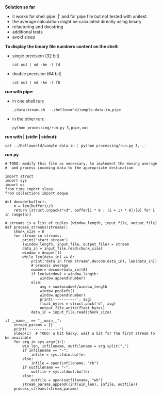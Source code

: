 **Solution so far**

* it works for shell pipe '|' and for pipe file but not tested with unitest.
* the average calculation might be calculated directly using binary
* refactoring and docstring
* additional tests
* avoid sleep

**To display the binary file numbers content on the shell:**
* single precision (32 bit)
 
  `cat out | od -An -t f4`

* double precision (64 bit)
  
  `cat out | od -An -t f8`

**run with pipe:**

* in one shell run:
  
  `./datastream.sh  ../helloworld/sample-data-in,pipe`

* in the other run:
 
  `python processing/run.py 3,pipe,out`
  
**run with | (stdin | stdout):**

  `cat ../helloworld/sample-data-in | python processing/run.py 3,-,-`

**run.py**

```
# TODO: modify this file as necessary, to implement the moving average
#  and process incoming data to the appropriate destination

import struct
import sys
import os
from time import sleep
from collections import deque

def decode(buffer):
    n = len(buffer)//8
    return [struct.unpack("<d", buffer[i * 8 : (i + 1) * 8])[0] for i in range(n)]

# streams is a list of tuples (window_length, input_file, output_file)
def process_streams(streams):
    chunk_size = 8
    for stream in streams:
        print('start stream')
        (window_length, input_file, output_file) = stream
        data_in = input_file.read(chunk_size)
        window = deque([])
        while len(data_in) == 8:
            print('data in from stream',decode(data_in), len(data_in))
            # process average
            number= decode(data_in)[0]
            if len(window) < window_length:
                window.append(number)
            else:
                avg = sum(window)/window_length
                window.popleft()
                window.append(number)
                print('----------', avg)
                float_bytes = struct.pack('d', avg)
                output_file.write(float_bytes)
            data_in = input_file.read(chunk_size)

if __name__ == "__main__":
    stream_params = []
    print('--------------')
    sleep(1)  # TODO: a bit hacky, wait a bit for the first stream to be available
    for arg in sys.argv[1:]:
        win_len, infilename, outfilename = arg.split(",")
        if infilename == "-":
            infile = sys.stdin.buffer
        else:
            infile = open(infilename, "rb")
        if outfilename == "-":
            outfile = sys.stdout.buffer
        else:
            outfile = open(outfilename, "wb")
        stream_params.append((int(win_len), infile, outfile))
    process_streams(stream_params)
```
